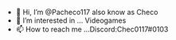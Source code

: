 - 👋 Hi, I’m @Pacheco117 also know as Checo
- 👀 I’m interested in ... Videogames
- 📫 How to reach me ...Discord:Chec0117#0103

<!---
Pacheco117/Pacheco117 is a ✨ special ✨ repository because its `README.md` (this file) appears on your GitHub profile.
You can click the Preview link to take a look at your changes.
--->
